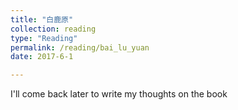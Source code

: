 ```yaml
---
title: "白鹿原"
collection: reading
type: "Reading"
permalink: /reading/bai_lu_yuan
date: 2017-6-1

---
```

I'll come back later to write my thoughts on the book
